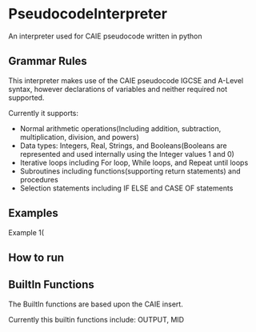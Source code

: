 # PseudocodeInterpreter
An interpreter used for CAIE pseudocode written in python

## Grammar Rules
This interpreter makes use of the CAIE pseudocode IGCSE and A-Level syntax, however declarations of variables and neither required not supported.

Currently it supports:
- Normal arithmetic operations(Including addition, subtraction, multiplication, division, and powers)
- Data types: Integers, Real, Strings, and Booleans(Booleans are represented and used internally using the Integer values 1 and 0)
- Iterative loops including For loop, While loops, and Repeat until loops
- Subroutines including functions(supporting return statements) and procedures
- Selection statements including IF ELSE and CASE OF statements
## Examples
Example 1(

## How to run

## BuiltIn Functions
The BuiltIn functions are based upon the CAIE insert.

Currently this builtin functions include: OUTPUT, MID
